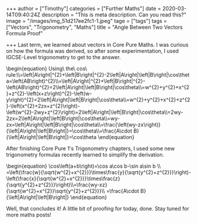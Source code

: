 +++
author = ["Timothy"]
categories = ["Further Maths"]
date = 2020-03-14T09:40:24Z
description = "This is meta description. Can you read this?"
image = "/images/img_51d217ee2fc1-1.jpeg"
tage = ["tags"]
tags = ["Vectors", "Trigonometry", "Maths"]
title = "Angle Between Two Vectors Formula Proof"

+++
Last term, we learned about vectors in Core Pure Maths. I was curious on how the formula was derived, so after some experimentation, I used IGCSE-Level trigonometry to get to the answer.

\\begin{equation} 
Using\ the\ cos\ rule:\\\\=\left|A\right|^{2}+\left|B\right|^{2}-2\left|A\right|\left|B\right|\cos\theta=\left(AB\right)^{2}\\\\=\left|A\right|^{2}+\left|B\right|^{2}-\left(AB\right)^{2}=2\left|A\right|\left|B\right|\cos\theta\\\\=w^{2}+y^{2}+x^{2}+z^{2}-\left(x+z\right)^{2}-\left(w-y\right)^{2}=2\left|A\right|\left|B\right|\cos\theta\\\\=w^{2}+y^{2}+x^{2}+z^{2}-\left(x^{2}+2zx+z^{2}\right)-\left(w^{2}-2wy+z^{2}\right)=2\left|A\right|\left|B\right|\cos\theta\\\\=2wy-2zx=2\left|A\right|\left|B\right|\cos\theta\\\\=wy-zx=\left|A\right|\left|B\right|\cos\theta\\\\=\frac{\left(wy-zx\right)}{\left|A\right|\left|B\right|}=\cos\theta\\\\=\frac{A\cdot B}{\left|A\right|\left|B\right|}=\cos\theta
\\end{equation}

After finishing Core Pure 1's Trigonometry chapters, I used some new trigonometry formulas recently learned to simplify the derivation.

\\begin{equation}
\\cos\\left(a+b\\right)=\\cos a\\cos b-\\sin a\\sin b
\\\\ =\\left(\\frac{w}{\\sqrt{w^{2}+x^{2}}}\\times\\frac{y}{\\sqrt{y^{2}+z^{2}}}\\right)-\\left(\\frac{x}{\\sqrt{w^{2}+x^{2}}}\\times\\frac{z}{\\sqrt{y^{2}+z^{2}}}\\right)\\\\=\\frac{wy-xz}{\\sqrt{w^{2}+x^{2}}\\sqrt{y^{2}+z^{2}}}\\\\ =\\frac{A\\cdot B}{\\left|A\\right|\\left|B\\right|}
\\end{equation}

Well, that concludes it! A little bit of proofing for today, done. Stay tuned for more maths posts!